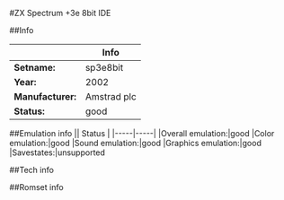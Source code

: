 #ZX Spectrum +3e 8bit IDE

##Info

||Info|
|-----|-----|
|**Setname:**|sp3e8bit
|**Year:**|2002
|**Manufacturer:**|Amstrad plc
|**Status:**|good

##Emulation info
|| Status |
|-----|-----|
|Overall emulation:|good
|Color emulation:|good
|Sound emulation:|good
|Graphics emulation:|good
|Savestates:|unsupported

##Tech info

##Romset info

<!--- START OF EDITED COMMENT DO NOT TOUCH TEXT ABOVE-->
